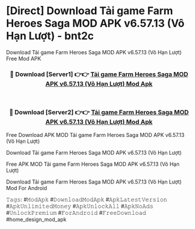 # [Direct] Download Tải game Farm Heroes Saga MOD APK v6.57.13 (Vô Hạn Lượt) - bnt2c
Download Tải game Farm Heroes Saga MOD APK v6.57.13 (Vô Hạn Lượt) Free Mod APK

<div align="center">
<h3>🔴 Download [Server1] 👉👉 <a href="https://apk-comot.site?title=Tải_game_Farm_Heroes_Saga_MOD_APK_v6.57.13_(Vô_Hạn_Lượt)">Tải game Farm Heroes Saga MOD APK v6.57.13 (Vô Hạn Lượt) Mod Apk</a></h3><br>

<h3>🔴 Download [Server2] 👉👉 <a href="https://apk-comot.site?title=Tải_game_Farm_Heroes_Saga_MOD_APK_v6.57.13_(Vô_Hạn_Lượt)">Tải game Farm Heroes Saga MOD APK v6.57.13 (Vô Hạn Lượt) Mod Apk</a></h3>
</div>


Free Download APK MOD Tải game Farm Heroes Saga MOD APK v6.57.13 (Vô Hạn Lượt)

Download Tải game Farm Heroes Saga MOD APK v6.57.13 (Vô Hạn Lượt) 

Free APK MOD Tải game Farm Heroes Saga MOD APK v6.57.13 (Vô Hạn Lượt) 

Download Tải game Farm Heroes Saga MOD APK v6.57.13 (Vô Hạn Lượt) Mod For Android

𝚃𝚊𝚐𝚜: #𝙼𝚘𝚍𝙰𝚙𝚔 #𝙳𝚘𝚠𝚗𝚕𝚘𝚊𝚍𝙼𝚘𝚍𝙰𝚙𝚔 #𝙰𝚙𝚔𝙻𝚊𝚝𝚎𝚜𝚝𝚅𝚎𝚛𝚜𝚒𝚘𝚗 #𝙰𝚙𝚔𝚄𝚗𝚕𝚒𝚖𝚒𝚝𝚎𝚍𝙼𝚘𝚗𝚎𝚢 #𝙰𝚙𝚔𝚄𝚗𝚕𝚘𝚌𝚔𝙰𝚕𝚕 #𝙰𝚙𝚔𝙽𝚘𝙰𝚍𝚜 #𝚄𝚗𝚕𝚘𝚌𝚔𝙿𝚛𝚎𝚖𝚒𝚞𝚖 #𝙵𝚘𝚛𝙰𝚗𝚍𝚛𝚘𝚒𝚍 #𝙵𝚛𝚎𝚎𝙳𝚘𝚠𝚗𝚕𝚘𝚊𝚍 #home_design_mod_apk